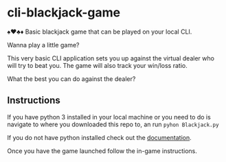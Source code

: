 # cli-blackjack-game
:spades::hearts::clubs::diamonds: Basic blackjack game that can be played on your local CLI.

Wanna play a little game?

This very basic CLI application sets you up against the virtual dealer who will try to beat you. The game will also track your win/loss ratio.

What the best you can do against the dealer?

## Instructions
If you have python 3 installed in your local machine or you need to do is navigate to where you downloaded this repo to, an run ```pyhon Blackjack.py```

If you do not have python installed check out the [documentation](https://www.python.org/).

Once you have the game launched follow the in-game instructions.
